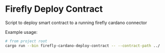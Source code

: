 # Firefly Deploy Contract

Script to deploy smart contract to a running firefly cardano connector

Example usage:
```sh
# from project root
cargo run --bin firefly-cardano-deploy-contract -- --contract-path ../../contract
```

